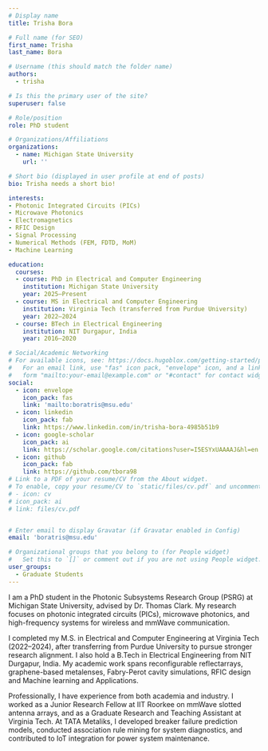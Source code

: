 ```yaml
---
# Display name
title: Trisha Bora

# Full name (for SEO)
first_name: Trisha
last_name: Bora

# Username (this should match the folder name)
authors:
  - trisha

# Is this the primary user of the site?
superuser: false

# Role/position
role: PhD student

# Organizations/Affiliations
organizations:
  - name: Michigan State University
    url: ''

# Short bio (displayed in user profile at end of posts)
bio: Trisha needs a short bio!

interests:
- Photonic Integrated Circuits (PICs)
- Microwave Photonics
- Electromagnetics
- RFIC Design
- Signal Processing
- Numerical Methods (FEM, FDTD, MoM)
- Machine Learning

education:
  courses:
  - course: PhD in Electrical and Computer Engineering
    institution: Michigan State University
    year: 2025–Present
  - course: MS in Electrical and Computer Engineering
    institution: Virginia Tech (transferred from Purdue University)
    year: 2022–2024
  - course: BTech in Electrical Engineering
    institution: NIT Durgapur, India
    year: 2016–2020

# Social/Academic Networking
# For available icons, see: https://docs.hugoblox.com/getting-started/page-builder/#icons
#   For an email link, use "fas" icon pack, "envelope" icon, and a link in the
#   form "mailto:your-email@example.com" or "#contact" for contact widget.
social:
  - icon: envelope
    icon_pack: fas
    link: 'mailto:boratris@msu.edu'
  - icon: linkedin
    icon_pack: fab
    link: https://www.linkedin.com/in/trisha-bora-4985b51b9
  - icon: google-scholar
    icon_pack: ai
    link: https://scholar.google.com/citations?user=I5ESYxUAAAAJ&hl=en
  - icon: github
    icon_pack: fab
    link: https://github.com/tbora98
# Link to a PDF of your resume/CV from the About widget.
# To enable, copy your resume/CV to `static/files/cv.pdf` and uncomment the lines below.
# - icon: cv
# icon_pack: ai
# link: files/cv.pdf


# Enter email to display Gravatar (if Gravatar enabled in Config)
email: 'boratris@msu.edu'

# Organizational groups that you belong to (for People widget)
#   Set this to `[]` or comment out if you are not using People widget.
user_groups:
  - Graduate Students
---
```


I am a PhD student in the Photonic Subsystems Research Group (PSRG) at Michigan State University, advised by Dr. Thomas Clark. My research focuses on photonic integrated circuits (PICs), microwave photonics, and high-frequency systems for wireless and mmWave communication.

I completed my M.S. in Electrical and Computer Engineering at Virginia Tech (2022–2024), after transferring from Purdue University to pursue stronger research alignment. I also hold a B.Tech in Electrical Engineering from NIT Durgapur, India. My academic work spans reconfigurable reflectarrays, graphene-based metalenses, Fabry-Perot cavity simulations, RFIC design and Machine learning and Applications.

Professionally, I have experience from both academia and industry. I worked as a Junior Research Fellow at IIT Roorkee on mmWave slotted antenna arrays, and as a Graduate Research and Teaching Assistant at Virginia Tech. At TATA Metaliks, I developed breaker failure prediction models, conducted association rule mining for system diagnostics, and contributed to IoT integration for power system maintenance.
